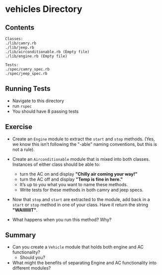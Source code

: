 # vehicles Directory

## Contents
```
Classes:
./lib/camry.rb
./lib/jeep.rb
./lib/airconditionable.rb (Empty file)
./lib/engine.rb (Empty file)

Tests:
./spec/camry_spec.rb
./spec/jeep_spec.rb
```

## Running Tests

* Navigate to this directory
* run `rspec`
* You should have 8 passing tests

## Exercise
* Create an `Engine` module to extract the `start` and `stop` methods. (Yes, we know this isn’t following the "-able" naming conventions, but this is not a rule).
* Create an `Airconditionable` module that is mixed into both classes. Instances of either class should be able to:
  * turn the AC on and display **"Chilly air coming your way!"**
  * turn the AC off and display **"Temp is fine in here."**
  * It’s up to you what you want to name these methods.
  * Write tests for these methods in both camry and jeep specs.

* Now that `stop` and `start` are extracted to the module, add back in a `start` or `stop` method in one of your class. Have it return the string **"WAIIIIIIIT"**.
* What happens when you run this method? Why?

## Summary
* Can you create a `Vehicle` module that holds both engine and AC functionality?
  * Should you?
* What might the benefits of separating Engine and AC functionality into different modules?
